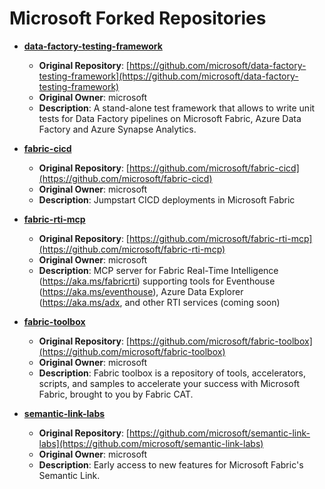 # Microsoft Forked Repositories

- **[data-factory-testing-framework](https://github.com/FabricEssentials/data-factory-testing-framework)**
  - **Original Repository**: [https://github.com/microsoft/data-factory-testing-framework](https://github.com/microsoft/data-factory-testing-framework)
  - **Original Owner**: microsoft
  - **Description**: A stand-alone test framework that allows to write unit tests for Data Factory pipelines on Microsoft Fabric, Azure Data Factory and Azure Synapse Analytics.

- **[fabric-cicd](https://github.com/FabricEssentials/fabric-cicd)**
  - **Original Repository**: [https://github.com/microsoft/fabric-cicd](https://github.com/microsoft/fabric-cicd)
  - **Original Owner**: microsoft
  - **Description**: Jumpstart CICD deployments in Microsoft Fabric

- **[fabric-rti-mcp](https://github.com/FabricEssentials/fabric-rti-mcp)**
  - **Original Repository**: [https://github.com/microsoft/fabric-rti-mcp](https://github.com/microsoft/fabric-rti-mcp)
  - **Original Owner**: microsoft
  - **Description**: MCP server for Fabric Real-Time Intelligence (https://aka.ms/fabricrti) supporting tools for Eventhouse (https://aka.ms/eventhouse), Azure Data Explorer (https://aka.ms/adx, and other RTI services (coming soon)

- **[fabric-toolbox](https://github.com/FabricEssentials/fabric-toolbox)**
  - **Original Repository**: [https://github.com/microsoft/fabric-toolbox](https://github.com/microsoft/fabric-toolbox)
  - **Original Owner**: microsoft
  - **Description**: Fabric toolbox is a repository of tools, accelerators, scripts, and samples to accelerate your success with Microsoft Fabric, brought to you by Fabric CAT.

- **[semantic-link-labs](https://github.com/FabricEssentials/semantic-link-labs)**
  - **Original Repository**: [https://github.com/microsoft/semantic-link-labs](https://github.com/microsoft/semantic-link-labs)
  - **Original Owner**: microsoft
  - **Description**: Early access to new features for Microsoft Fabric's Semantic Link.

